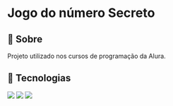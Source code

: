 <h1>Jogo do número Secreto</h1>

<h2>🔖 Sobre</h2>
<p>Projeto utilizado nos cursos de programação da Alura.</p>

## 🚀 Tecnologias

<div>
  <img src = "https://img.icons8.com/?size=100&id=12239&format=png&color=000000">
  <img src = "https://img.icons8.com/?size=100&id=11935&format=png&color=000000">
  <img src = "https://img.icons8.com/?size=100&id=108784&format=png&color=000000"
</div>



